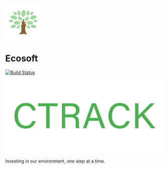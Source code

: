 ![Ecosoft](https://raw.githubusercontent.com/summerprogram2019/ecosoft/develop/app/src/main/res/drawable-v24/logo.png)
# Ecosoft
[![Build Status](https://travis-ci.com/summerprogram2019/ecosoft.svg?branch=develop)](https://travis-ci.com/summerprogram2019/ecosoft)

![CTrack](https://raw.githubusercontent.com/summerprogram2019/ecosoft/develop/app/src/main/res/drawable-v24/logo_font3.png)  

Investing in our environment, one step at a time.
